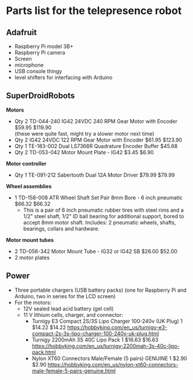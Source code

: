 # Parts list for the telepresence robot


## Adafruit

- Raspberry Pi model 3B+  
- Raspberry Pi camera  
- Screen  
- microphone  
- USB console thingy  
- level shifters for interfacing with Arduino  


## SuperDroidRobots

**Motors**  
- Qty 2 TD-044-240 IG42 24VDC 240 RPM Gear Motor with Encoder $59.95 $119.90  
	(these were quite fast, might try a slower motor next time)   
- Qty 2 IG42 24VDC 122 RPM Gear Motor with Encoder $61.95 $123.90  
- Qty 1 TE-183-002 Dual LS7366R Quadrature Encoder Buffer $45.68 
- Qty 2 TD-053-042 Motor Mount Plate - IG42 $3.45 $6.90

**Motor controller**  
- Qty 1 TE-091-212 Sabertooth Dual 12A Motor Driver $79.99 $79.99  

**Wheel assemblies**  
- 1 TD-158-008 ATR Wheel Shaft Set Pair 8mm Bore - 6 inch pneumatic $66.32 $66.32  
	- This is a pair of 6 inch pneumatic rubber tires with steel rims and a 1/2" steel shaft, 1/2" ID ball bearing for additional support, bored to accept 8mm motor shaft. Includes: 2 pneumatic wheels, shafts, bearings, collars and hardware.

**Motor mount tubes**  
- 2 TD-056-342 Motor Mount Tube - IG32 or IG42 SB $26.00 $52.00  
- 2 motor plates   



## Power

- Three portable chargers (USB battery packs) (one for Raspberry Pi and
	 Arduino, two in series for the LCD screen)
- For the motors: 
	- 12V sealed lead acid battery (gel cell)
	- 11 V lithium cells, charger, and connector:
		- Turnigy E3 Compact 2S/3S Lipo Charger 100-240v (UK Plug)		1	$14.22	$14.22		https://hobbyking.com/en_us/turnigy-e3-compact-2s-3s-lipo-charger-100-240v-uk-plug.html  
		- Turnigy 2200mAh 3S 40C Lipo Pack		1	$16.63	$16.63		https://hobbyking.com/en_us/turnigy-2200mah-3s-40c-lipo-pack.html  
		- Nylon XT60 Connectors Male/Female (5 pairs) GENUINE		1	$2.90	$2.90		https://hobbyking.com/en_us/nylon-xt60-connectors-male-female-5-pairs-genuine.html  

